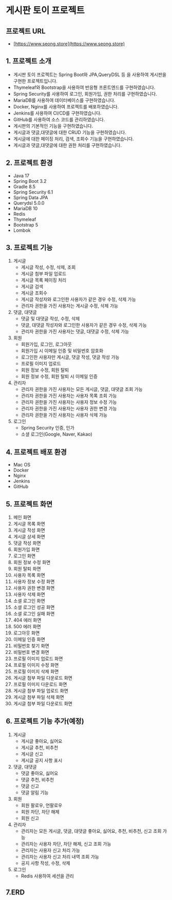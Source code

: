 # 게시판 토이 프로젝트

## 프로젝트 URL

- [https://www.seong.store](https://www.seong.store)

## 1. 프로젝트 소개

- 게시판 토이 프로젝트는 Spring Boot와 JPA,QueryDSL 등 을 사용하여 게시판을 구현한 프로젝트입니다.
- Thymeleaf와 Bootstrap을 사용하여 반응형 프론트엔드를 구현하였습니다.
- Spring Security를 사용하여 로그인, 회원가입, 권한 처리를 구현하였습니다.
- MariaDB를 사용하여 데이터베이스를 구현하였습니다.
- Docker, Nginx를 사용하여 프로젝트를 배포하였습니다.
- Jenkins를 사용하여 CI/CD를 구현하였습니다.
- GitHub를 사용하여 소스 코드를 관리하였습니다.
- 게시판의 기본적인 기능을 구현하였습니다.
- 게시글과 댓글,대댓글에 대한 CRUD 기능을 구현하였습니다.
- 게시글에 대한 페이징 처리, 검색, 조회수 기능을 구현하였습니다.
- 게시글과 댓글,대댓글에 대한 권한 처리를 구현하였습니다.

## 2. 프로젝트 환경

- Java 17
- Spring Boot 3.2
- Gradle 8.5
- Spring Security 6.1
- Spring Data JPA
- Querydsl 5.0.0
- MariaDB 10
- Redis
- Thymeleaf
- Bootstrap 5
- Lombok

## 3. 프로젝트 기능

1. 게시글
    - 게시글 작성, 수정, 삭제, 조회
    - 게시글 첨부 파일 업로드
    - 게시글 목록 페이징 처리
    - 게시글 검색
    - 게시글 조회수
    - 게시글 작성자와 로그인한 사용자가 같은 경우 수정, 삭제 가능
    - 관리자 권한을 가진 사용자는 게시글 수정, 삭제 가능
2. 댓글, 대댓글
    - 댓글 및 대댓글 작성, 수정, 삭제
    - 댓글, 대댓글 작성자와 로그인한 사용자가 같은 경우 수정, 삭제 가능
    - 관리자 권한을 가진 사용자는 댓글, 대댓글 수정, 삭제 가능
3. 회원
    - 회원가입, 로그인, 로그아웃
    - 회원가입 시 이메일 인증 및 비밀번호 암호화
    - 로그인한 사용자만 게시글, 댓글 작성, 댓글 작성 가능
    - 프로필 이미지 업로드
    - 회원 정보 수정, 회원 탈퇴
    - 회원 정보 수정, 회원 탈퇴 시 이메일 인증
4. 관리자
    - 관리자 권한을 가진 사용자는 모든 게시글, 댓글, 대댓글 조회 가능
    - 관리자 권한을 가진 사용자는 사용자 목록 조회 가능
    - 관리자 권한을 가진 사용자는 사용자 정보 수정 가능
    - 관리자 권한을 가진 사용자는 사용자 권한 변경 가능
    - 관리자 권한을 가진 사용자는 사용자 삭제 가능
5. 로그인
    - Spring Security 인증, 인가
    - 소셜 로그인(Google, Naver, Kakao)

## 4. 프로젝트 배포 환경

- Mac OS
- Docker
- Nginx
- Jenkins
- GitHub

## 5. 프로젝트 화면

1. 메인 화면
2. 게시글 목록 화면
3. 게시글 작성 화면
4. 게시글 상세 화면
5. 댓글 작성 화면
6. 회원가입 화면
7. 로그인 화면
8. 회원 정보 수정 화면
9. 회원 탈퇴 화면
10. 사용자 목록 화면
11. 사용자 정보 수정 화면
12. 사용자 권한 변경 화면
13. 사용자 삭제 화면
14. 소셜 로그인 화면
15. 소셜 로그인 성공 화면
16. 소셜 로그인 실패 화면
17. 404 에러 화면
18. 500 에러 화면
19. 로그아웃 화면
20. 이메일 인증 화면
21. 비밀번호 찾기 화면
22. 비밀번호 변경 화면
23. 프로필 이미지 업로드 화면
24. 프로필 이미지 수정 화면
25. 프로필 이미지 삭제 화면
26. 게시글 첨부 파일 다운로드 화면
27. 프로필 이미지 다운로드 화면
28. 게시글 첨부 파일 업로드 화면
29. 게시글 첨부 파일 삭제 화면
30. 게시글 첨부 파일 다운로드 화면

## 6. 프로젝트 기능 추가(예정)

1. 게시글
    - 게시글 좋아요, 싫어요
    - 게시글 추천, 비추천
    - 게시글 신고
    - 게시글 공지 사항 표시
2. 댓글, 대댓글
    - 댓글 좋아요, 싫어요
    - 댓글 추천, 비추천
    - 댓글 신고
    - 댓글 알림 기능
3. 회원
    - 회원 팔로우, 언팔로우
    - 회원 차단, 차단 해제
    - 회원 신고
4. 관리자
    - 관리자는 모든 게시글, 댓글, 대댓글 좋아요, 싫어요, 추천, 비추천, 신고 조회 가능
    - 관리자는 사용자 차단, 차단 해제, 신고 조회 가능
    - 관리자는 사용자 신고 처리 가능
    - 관리자는 사용자 신고 처리 내역 조회 가능
    - 공지 사항 작성, 수정, 삭제
5. 로그인
    - Redis 사용하여 세션을 관리

## 7.ERD
